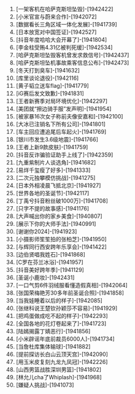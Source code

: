 
1. [一架客机在哈萨克斯坦坠毁]-[1942422]
1. [小米官宣与蔚来合作]-[1942072]
1. [数据看长三角区域一体化发展]-[1941739]
1. [日本放宽对中国签证]-[1942527]
1. [抖音年度哈哈大会开幕了]-[1941804]
1. [李金柱受贿4.31亿被判死缓]-[1942534]
1. [哈萨克斯坦坠毁客机曾发求救信号]-[1942437]
1. [哈萨克斯坦坠机事故乘客信息公布]-[1942473]
1. [冬天打到臭车]-[1941632]
1. [库里谈论退役]-[1942116]
1. [黄子韬立送车flag]-[1941779]
1. [iG赛后发文致歉]-[1941831]
1. [王者新赛季对局环境优化]-[1942297]
1. [美团就“擦边骑手服”发声明]-[1941954]
1. [被家暴16次女子称前夫像安嘉和]-[1942100]
1. [大冰已注销名下所有公司]-[1941801]
1. [车主回应遭追尾后车起火]-[1941769]
1. [银川市发生3.6级地震]-[1941766]
1. [王者上新9款皮肤]-[1941759]
1. [抖音反诈骗验证助手上线了]-[1942359]
1. [九重紫制片人谈选角]-[1941682]
1. [易烊千玺瘦了好多]-[1941333]
1. [二次元独攀模仿挑战]-[1941275]
1. [日本外相凌晨飞抵北京]-[1941927]
1. [世界各地的圣诞节]-[1942117]
1. [丁禹兮抖音粉丝破1000万]-[1941708]
1. [只字不提的故事感]-[1941176]
1. [大声喊出你的家乡美食]-[1940807]
1. [展示下你的大师手法]-[1940991]
1. [谢谢你2024]-[1941923]
1. [小摄影师笙笙拍的张柏芝]-[1941950]
1. [与辉同行西安跨年乐享会]-[1941422]
1. [边伯贤唱我姓石]-[1941868]
1. [C罗在芬兰冰浴]-[1941957]
1. [抖音美好跨年季]-[1941129]
1. [圣诞小鹿妆]-[1942431]
1. [一口气剪6件羽绒服看懂造假真相]-[1942064]
1. [张国荣梅艳芳30多年前圣诞合照]-[1941858]
1. [当我娃睡着以后的样子]-[1942085]
1. [张继科说王楚钦孙颖莎不容易]-[1941929]
1. [把鸡蛋做成吃不起的样子]-[1942293]
1. [全国各地的花灯卷起来了]-[1941723]
1. [陆嫣揭露丁婧恶行]-[1941856]
1. [小米辟谣年底前裁员6000人]-[1941734]
1. [当詹杜库集体输球]-[1941882]
1. [提前探访长白山云顶天宫]-[1942090]
1. [用玉米皮复刻九龙九凤冠]-[1942226]
1. [山西男篮战胜深圳男篮]-[1941802]
1. [林允儿cha了Whiplash]-[1941968]
1. [嫌疑人挑战]-[1941073]
